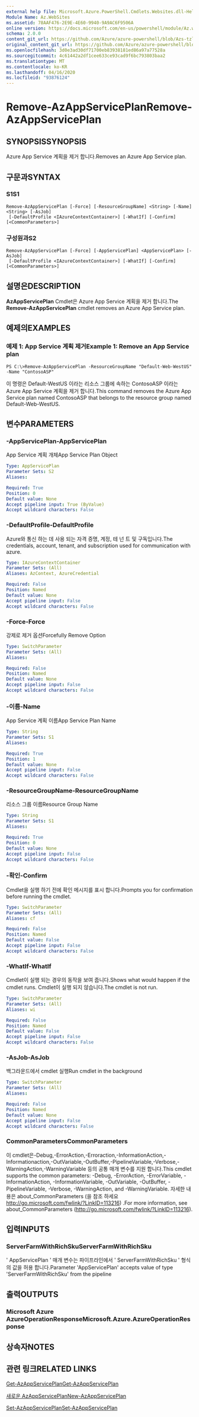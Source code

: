 ```yaml
---
external help file: Microsoft.Azure.PowerShell.Cmdlets.Websites.dll-Help.xml
Module Name: Az.WebSites
ms.assetid: 78AAF476-2E9E-4E60-9940-9A9AC6F9506A
online version: https://docs.microsoft.com/en-us/powershell/module/Az.websites/remove-Azappserviceplan
schema: 2.0.0
content_git_url: https://github.com/Azure/azure-powershell/blob/Azs-tzl/src/Websites/Websites/help/Remove-AzAppServicePlan.md
original_content_git_url: https://github.com/Azure/azure-powershell/blob/Azs-tzl/src/Websites/Websites/help/Remove-AzAppServicePlan.md
ms.openlocfilehash: 3d0e3ad30df71700eb83938181ed86a97a77528a
ms.sourcegitcommit: 4c61442a2df1cee633ce93cad9f6bc793803baa2
ms.translationtype: MT
ms.contentlocale: ko-KR
ms.lasthandoff: 04/16/2020
ms.locfileid: "93876124"
---
```

# <span data-ttu-id="cc947-101">Remove-AzAppServicePlan</span><span class="sxs-lookup"><span data-stu-id="cc947-101">Remove-AzAppServicePlan</span></span>

## <span data-ttu-id="cc947-102">SYNOPSIS</span><span class="sxs-lookup"><span data-stu-id="cc947-102">SYNOPSIS</span></span>
<span data-ttu-id="cc947-103">Azure App Service 계획을 제거 합니다.</span><span class="sxs-lookup"><span data-stu-id="cc947-103">Removes an Azure App Service plan.</span></span>

## <span data-ttu-id="cc947-104">구문과</span><span class="sxs-lookup"><span data-stu-id="cc947-104">SYNTAX</span></span>

### <span data-ttu-id="cc947-105">S1</span><span class="sxs-lookup"><span data-stu-id="cc947-105">S1</span></span>
```
Remove-AzAppServicePlan [-Force] [-ResourceGroupName] <String> [-Name] <String> [-AsJob]
 [-DefaultProfile <IAzureContextContainer>] [-WhatIf] [-Confirm] [<CommonParameters>]
```

### <span data-ttu-id="cc947-106">구성원과</span><span class="sxs-lookup"><span data-stu-id="cc947-106">S2</span></span>
```
Remove-AzAppServicePlan [-Force] [-AppServicePlan] <AppServicePlan> [-AsJob]
 [-DefaultProfile <IAzureContextContainer>] [-WhatIf] [-Confirm] [<CommonParameters>]
```

## <span data-ttu-id="cc947-107">설명은</span><span class="sxs-lookup"><span data-stu-id="cc947-107">DESCRIPTION</span></span>
<span data-ttu-id="cc947-108">**AzAppServicePlan** Cmdlet은 Azure App Service 계획을 제거 합니다.</span><span class="sxs-lookup"><span data-stu-id="cc947-108">The **Remove-AzAppServicePlan** cmdlet removes an Azure App Service plan.</span></span>

## <span data-ttu-id="cc947-109">예제의</span><span class="sxs-lookup"><span data-stu-id="cc947-109">EXAMPLES</span></span>

### <span data-ttu-id="cc947-110">예제 1: App Service 계획 제거</span><span class="sxs-lookup"><span data-stu-id="cc947-110">Example 1: Remove an App Service plan</span></span>
```
PS C:\>Remove-AzAppServicePlan -ResourceGroupName "Default-Web-WestUS" -Name "ContosoASP"
```

<span data-ttu-id="cc947-111">이 명령은 Default-WestUS 이라는 리소스 그룹에 속하는 ContosoASP 이라는 Azure App Service 계획을 제거 합니다.</span><span class="sxs-lookup"><span data-stu-id="cc947-111">This command removes the Azure App Service plan named ContosoASP that belongs to the resource group named Default-Web-WestUS.</span></span>

## <span data-ttu-id="cc947-112">변수</span><span class="sxs-lookup"><span data-stu-id="cc947-112">PARAMETERS</span></span>

### <span data-ttu-id="cc947-113">-AppServicePlan</span><span class="sxs-lookup"><span data-stu-id="cc947-113">-AppServicePlan</span></span>
<span data-ttu-id="cc947-114">App Service 계획 개체</span><span class="sxs-lookup"><span data-stu-id="cc947-114">App Service Plan Object</span></span>

```yaml
Type: AppServicePlan
Parameter Sets: S2
Aliases: 

Required: True
Position: 0
Default value: None
Accept pipeline input: True (ByValue)
Accept wildcard characters: False
```

### <span data-ttu-id="cc947-115">-DefaultProfile</span><span class="sxs-lookup"><span data-stu-id="cc947-115">-DefaultProfile</span></span>
<span data-ttu-id="cc947-116">Azure와 통신 하는 데 사용 되는 자격 증명, 계정, 테 넌 트 및 구독입니다.</span><span class="sxs-lookup"><span data-stu-id="cc947-116">The credentials, account, tenant, and subscription used for communication with azure.</span></span>

```yaml
Type: IAzureContextContainer
Parameter Sets: (All)
Aliases: AzContext, AzureCredential

Required: False
Position: Named
Default value: None
Accept pipeline input: False
Accept wildcard characters: False
```

### <span data-ttu-id="cc947-117">-Force</span><span class="sxs-lookup"><span data-stu-id="cc947-117">-Force</span></span>
<span data-ttu-id="cc947-118">강제로 제거 옵션</span><span class="sxs-lookup"><span data-stu-id="cc947-118">Forcefully Remove Option</span></span>

```yaml
Type: SwitchParameter
Parameter Sets: (All)
Aliases: 

Required: False
Position: Named
Default value: None
Accept pipeline input: False
Accept wildcard characters: False
```

### <span data-ttu-id="cc947-119">-이름</span><span class="sxs-lookup"><span data-stu-id="cc947-119">-Name</span></span>
<span data-ttu-id="cc947-120">App Service 계획 이름</span><span class="sxs-lookup"><span data-stu-id="cc947-120">App Service Plan Name</span></span>

```yaml
Type: String
Parameter Sets: S1
Aliases: 

Required: True
Position: 1
Default value: None
Accept pipeline input: False
Accept wildcard characters: False
```

### <span data-ttu-id="cc947-121">-ResourceGroupName</span><span class="sxs-lookup"><span data-stu-id="cc947-121">-ResourceGroupName</span></span>
<span data-ttu-id="cc947-122">리소스 그룹 이름</span><span class="sxs-lookup"><span data-stu-id="cc947-122">Resource Group Name</span></span>

```yaml
Type: String
Parameter Sets: S1
Aliases: 

Required: True
Position: 0
Default value: None
Accept pipeline input: False
Accept wildcard characters: False
```

### <span data-ttu-id="cc947-123">-확인</span><span class="sxs-lookup"><span data-stu-id="cc947-123">-Confirm</span></span>
<span data-ttu-id="cc947-124">Cmdlet을 실행 하기 전에 확인 메시지를 표시 합니다.</span><span class="sxs-lookup"><span data-stu-id="cc947-124">Prompts you for confirmation before running the cmdlet.</span></span>

```yaml
Type: SwitchParameter
Parameter Sets: (All)
Aliases: cf

Required: False
Position: Named
Default value: False
Accept pipeline input: False
Accept wildcard characters: False
```

### <span data-ttu-id="cc947-125">-WhatIf</span><span class="sxs-lookup"><span data-stu-id="cc947-125">-WhatIf</span></span>
<span data-ttu-id="cc947-126">Cmdlet이 실행 되는 경우의 동작을 보여 줍니다.</span><span class="sxs-lookup"><span data-stu-id="cc947-126">Shows what would happen if the cmdlet runs.</span></span>
<span data-ttu-id="cc947-127">Cmdlet이 실행 되지 않습니다.</span><span class="sxs-lookup"><span data-stu-id="cc947-127">The cmdlet is not run.</span></span>

```yaml
Type: SwitchParameter
Parameter Sets: (All)
Aliases: wi

Required: False
Position: Named
Default value: False
Accept pipeline input: False
Accept wildcard characters: False
```

### <span data-ttu-id="cc947-128">-AsJob</span><span class="sxs-lookup"><span data-stu-id="cc947-128">-AsJob</span></span>
<span data-ttu-id="cc947-129">백그라운드에서 cmdlet 실행</span><span class="sxs-lookup"><span data-stu-id="cc947-129">Run cmdlet in the background</span></span>

```yaml
Type: SwitchParameter
Parameter Sets: (All)
Aliases: 

Required: False
Position: Named
Default value: None
Accept pipeline input: False
Accept wildcard characters: False
```

### <span data-ttu-id="cc947-130">CommonParameters</span><span class="sxs-lookup"><span data-stu-id="cc947-130">CommonParameters</span></span>
<span data-ttu-id="cc947-131">이 cmdlet은-Debug,-ErrorAction,-Erroraction,-InformationAction,-Informationaction,-OutVariable,-OutBuffer,-PipelineVariable,-Verbose,-WarningAction,-WarningVariable 등의 공통 매개 변수를 지원 합니다.</span><span class="sxs-lookup"><span data-stu-id="cc947-131">This cmdlet supports the common parameters: -Debug, -ErrorAction, -ErrorVariable, -InformationAction, -InformationVariable, -OutVariable, -OutBuffer, -PipelineVariable, -Verbose, -WarningAction, and -WarningVariable.</span></span> <span data-ttu-id="cc947-132">자세한 내용은 about_CommonParameters (을 참조 하세요 http://go.microsoft.com/fwlink/?LinkID=113216) .</span><span class="sxs-lookup"><span data-stu-id="cc947-132">For more information, see about_CommonParameters (http://go.microsoft.com/fwlink/?LinkID=113216).</span></span>

## <span data-ttu-id="cc947-133">입력</span><span class="sxs-lookup"><span data-stu-id="cc947-133">INPUTS</span></span>

### <span data-ttu-id="cc947-134">ServerFarmWithRichSku</span><span class="sxs-lookup"><span data-stu-id="cc947-134">ServerFarmWithRichSku</span></span>
<span data-ttu-id="cc947-135">' AppServicePlan ' 매개 변수는 파이프라인에서 ' ServerFarmWithRichSku ' 형식의 값을 허용 합니다.</span><span class="sxs-lookup"><span data-stu-id="cc947-135">Parameter 'AppServicePlan' accepts value of type 'ServerFarmWithRichSku' from the pipeline</span></span>

## <span data-ttu-id="cc947-136">출력</span><span class="sxs-lookup"><span data-stu-id="cc947-136">OUTPUTS</span></span>

### <span data-ttu-id="cc947-137">Microsoft Azure AzureOperationResponse</span><span class="sxs-lookup"><span data-stu-id="cc947-137">Microsoft.Azure.AzureOperationResponse</span></span>

## <span data-ttu-id="cc947-138">상속자</span><span class="sxs-lookup"><span data-stu-id="cc947-138">NOTES</span></span>

## <span data-ttu-id="cc947-139">관련 링크</span><span class="sxs-lookup"><span data-stu-id="cc947-139">RELATED LINKS</span></span>

[<span data-ttu-id="cc947-140">Get-AzAppServicePlan</span><span class="sxs-lookup"><span data-stu-id="cc947-140">Get-AzAppServicePlan</span></span>](./Get-AzAppServicePlan.md)

[<span data-ttu-id="cc947-141">새로운 AzAppServicePlan</span><span class="sxs-lookup"><span data-stu-id="cc947-141">New-AzAppServicePlan</span></span>](./New-AzAppServicePlan.md)

[<span data-ttu-id="cc947-142">Set-AzAppServicePlan</span><span class="sxs-lookup"><span data-stu-id="cc947-142">Set-AzAppServicePlan</span></span>](./Set-AzAppServicePlan.md)


